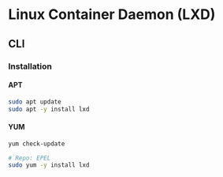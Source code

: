 # Linux Container Daemon (LXD)

## CLI

### Installation

#### APT

```sh
sudo apt update
sudo apt -y install lxd
```

#### YUM

```sh
yum check-update

# Repo: EPEL
sudo yum -y install lxd
```

<!-- ###

https://github.com/justmeandopensource/kubernetes/tree/master/lxd-provisioning
 -->

<!-- # LXD

```sh
axel -n 8 http://cdimage.ubuntu.com/ubuntu/releases/bionic/release/ubuntu-22.04.2-server-amd64.iso
```

```sh
sudo apt install bridge-utils
``` -->
